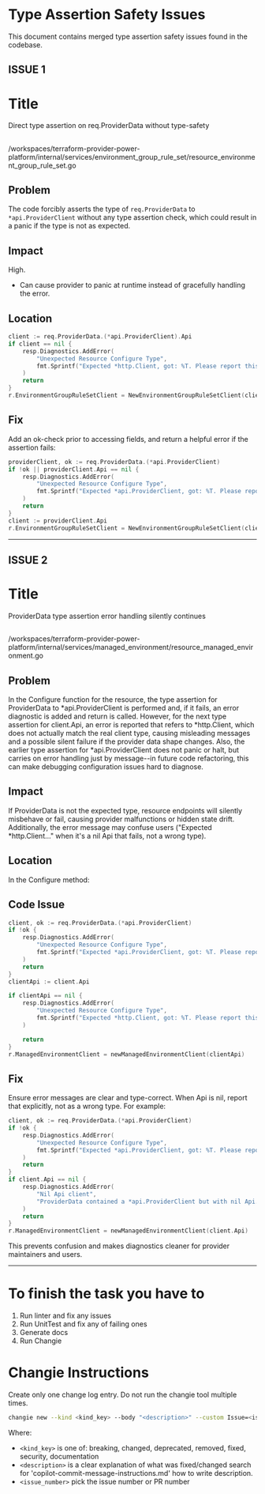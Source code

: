 # Type Assertion Safety Issues

This document contains merged type assertion safety issues found in the codebase.


## ISSUE 1

# Title

Direct type assertion on req.ProviderData without type-safety

##

/workspaces/terraform-provider-power-platform/internal/services/environment_group_rule_set/resource_environment_group_rule_set.go

## Problem

The code forcibly asserts the type of `req.ProviderData` to `*api.ProviderClient` without any type assertion check, which could result in a panic if the type is not as expected.

## Impact

High.

- Can cause provider to panic at runtime instead of gracefully handling the error.

## Location

```go
client := req.ProviderData.(*api.ProviderClient).Api
if client == nil {
    resp.Diagnostics.AddError(
        "Unexpected Resource Configure Type",
        fmt.Sprintf("Expected *http.Client, got: %T. Please report this issue to the provider developers.", req.ProviderData),
    )
    return
}
r.EnvironmentGroupRuleSetClient = NewEnvironmentGroupRuleSetClient(client, tenant.NewTenantClient(client))
```

## Fix

Add an ok-check prior to accessing fields, and return a helpful error if the assertion fails:

```go
providerClient, ok := req.ProviderData.(*api.ProviderClient)
if !ok || providerClient.Api == nil {
    resp.Diagnostics.AddError(
        "Unexpected Resource Configure Type",
        fmt.Sprintf("Expected *api.ProviderClient, got: %T. Please report this issue to the provider developers.", req.ProviderData),
    )
    return
}
client := providerClient.Api
r.EnvironmentGroupRuleSetClient = NewEnvironmentGroupRuleSetClient(client, tenant.NewTenantClient(client))
```

---

## ISSUE 2

# Title

ProviderData type assertion error handling silently continues

##

/workspaces/terraform-provider-power-platform/internal/services/managed_environment/resource_managed_environment.go

## Problem

In the Configure function for the resource, the type assertion for ProviderData to *api.ProviderClient is performed and, if it fails, an error diagnostic is added and return is called. However, for the next type assertion for client.Api, an error is reported that refers to *http.Client, which does not actually match the real client type, causing misleading messages and a possible silent failure if the provider data shape changes. Also, the earlier type assertion for *api.ProviderClient does not panic or halt, but carries on error handling just by message--in future code refactoring, this can make debugging configuration issues hard to diagnose.

## Impact

If ProviderData is not the expected type, resource endpoints will silently misbehave or fail, causing provider malfunctions or hidden state drift. Additionally, the error message may confuse users ("Expected *http.Client..." when it's a nil Api that fails, not a wrong type).

## Location

In the Configure method:

## Code Issue

```go
client, ok := req.ProviderData.(*api.ProviderClient)
if !ok {
    resp.Diagnostics.AddError(
        "Unexpected Resource Configure Type",
        fmt.Sprintf("Expected *api.ProviderClient, got: %T. Please report this issue to the provider developers.", req.ProviderData),
    )
    return
}
clientApi := client.Api

if clientApi == nil {
    resp.Diagnostics.AddError(
        "Unexpected Resource Configure Type",
        fmt.Sprintf("Expected *http.Client, got: %T. Please report this issue to the provider developers.", req.ProviderData),
    )

    return
}
r.ManagedEnvironmentClient = newManagedEnvironmentClient(clientApi)
```

## Fix

Ensure error messages are clear and type-correct. When Api is nil, report that explicitly, not as a wrong type. For example:

```go
client, ok := req.ProviderData.(*api.ProviderClient)
if !ok {
    resp.Diagnostics.AddError(
        "Unexpected Resource Configure Type",
        fmt.Sprintf("Expected *api.ProviderClient, got: %T. Please report this issue to the provider developers.", req.ProviderData),
    )
    return
}
if client.Api == nil {
    resp.Diagnostics.AddError(
        "Nil Api client",
        "ProviderData contained a *api.ProviderClient but with nil Api. Please check provider initialization and credentials.",
    )
    return
}
r.ManagedEnvironmentClient = newManagedEnvironmentClient(client.Api)
```

This prevents confusion and makes diagnostics cleaner for provider maintainers and users.

---

# To finish the task you have to
1. Run linter and fix any issues
2. Run UnitTest and fix any of failing ones
3. Generate docs
4. Run Changie

# Changie Instructions
Create only one change log entry. Do not run the changie tool multiple times.

```bash
changie new --kind <kind_key> --body "<description>" --custom Issue=<issue_number>
```
Where:
- `<kind_key>` is one of: breaking, changed, deprecated, removed, fixed, security, documentation
- `<description>` is a clear explanation of what was fixed/changed search for 'copilot-commit-message-instructions.md' how to write description.
- `<issue_number>` pick the issue number or PR number
